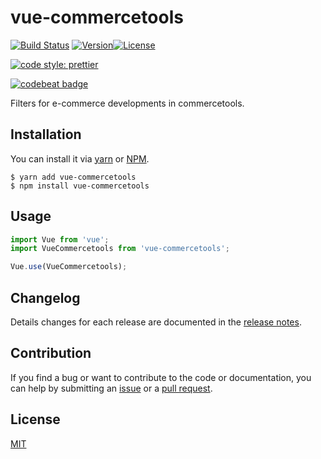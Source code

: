 # vue-commercetools

[![Build Status](https://travis-ci.org/rubenbrieva/vue-commercetools.svg?branch=master)](https://travis-ci.org/rubenbrieva/vue-commercetools)
[![Version](https://img.shields.io/npm/v/vue-commercetools.svg)](https://www.npmjs.com/package/vue-commercetools)[![License](https://img.shields.io/npm/l/vue-commercetools.svg)](https://www.npmjs.com/package/vue-commercetools)

[![code style: prettier](https://img.shields.io/badge/code_style-prettier-ff69b4.svg?style=flat-square)](https://github.com/prettier/prettier)

[![codebeat badge](https://codebeat.co/badges/3f90edb8-4788-485f-9e24-83dc80d0cb64)](https://codebeat.co/projects/github-com-rubenbrieva-vue-commercetools-master)

Filters for e-commerce developments in commercetools.

## Installation

You can install it via [yarn](https://yarnpkg.com/) or [NPM](http://npmjs.org/).

```
$ yarn add vue-commercetools
$ npm install vue-commercetools
```

## Usage

```js
import Vue from 'vue';
import VueCommercetools from 'vue-commercetools';

Vue.use(VueCommercetools);
```

## Changelog

Details changes for each release are documented in the
[release notes](https://github.com/rubenbrieva/vue-commercetools/releases).

## Contribution

If you find a bug or want to contribute to the code or documentation, you can help by submitting an
[issue](https://github.com/rubenbrieva/vue-commercetools/issues) or a
[pull request](https://github.com/rubenbrieva/vue-commercetools/pulls).

## License

[MIT](http://opensource.org/licenses/MIT)
